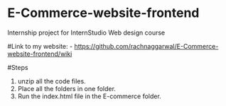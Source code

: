 # E-Commerce-website-frontend
Internship project for InternStudio Web design course

#Link to my website: - https://github.com/rachnaggarwal/E-Commerce-website-frontend/wiki

#Steps
1. unzip all the code files.
2. Place all the folders in one folder.
3. Run the index.html file in the E-commerce folder.

